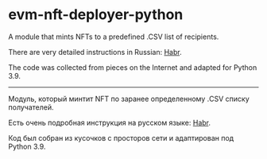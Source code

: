 # evm-nft-deployer-python

A module that mints NFTs to a predefined .CSV list of recipients.

There are very detailed instructions in Russian: [Habr](https://habr.com/ru/articles/745944/).

The code was collected from pieces on the Internet and adapted for Python 3.9.

-----------

Модуль, который минтит NFT по заранее определенному .CSV списку получателей.

Есть очень подробная инструкция на русском языке: [Habr](https://habr.com/ru/articles/745944/).

Код был собран из кусочков с просторов сети и адаптирован под Python 3.9.